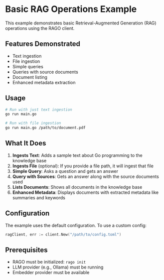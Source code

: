 # Basic RAG Operations Example

This example demonstrates basic Retrieval-Augmented Generation (RAG) operations using the RAGO client.

## Features Demonstrated

- Text ingestion
- File ingestion
- Simple queries
- Queries with source documents
- Document listing
- Enhanced metadata extraction

## Usage

```bash
# Run with just text ingestion
go run main.go

# Run with file ingestion
go run main.go /path/to/document.pdf
```

## What It Does

1. **Ingests Text**: Adds a sample text about Go programming to the knowledge base
2. **Ingests File** (optional): If you provide a file path, it will ingest that file
3. **Simple Query**: Asks a question and gets an answer
4. **Query with Sources**: Gets an answer along with the source documents used
5. **Lists Documents**: Shows all documents in the knowledge base
6. **Enhanced Metadata**: Displays documents with extracted metadata like summaries and keywords

## Configuration

The example uses the default configuration. To use a custom config:

```go
ragClient, err := client.New("/path/to/config.toml")
```

## Prerequisites

- RAGO must be initialized: `rago init`
- LLM provider (e.g., Ollama) must be running
- Embedder provider must be available